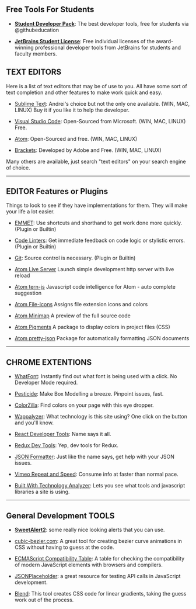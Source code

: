 ## Free Tools For Students
* [**Student Developer Pack**](https://education.github.com/pack): The best developer tools, free for students via @githubeducation

* [**JetBrains Student License**](https://www.jetbrains.com/student/):  Free individual licenses of the award-winning professional developer tools from JetBrains for students and faculty members.

## TEXT EDITORS

Here is a list of text editors that may be of use to you. All have some sort of text completion and other features to make work quick and easy.

* [Sublime Text](https://www.sublimetext.com/3): Andrei's choice but not the only one available. (WIN, MAC, LINUX) Buy it if you like it to help the developer.

* [Visual Studio Code](https://code.visualstudio.com/): Open-Sourced from Microsoft. (WIN, MAC, LINUX) Free.

* [Atom](https://atom.io/): Open-Sourced and free. (WIN, MAC, LINUX)

* [Brackets](http://brackets.io/): Developed by Adobe and Free. (WIN, MAC, LINUX)

Many others are available, just search "text editors" on your search engine of choice.

---

## EDITOR Features or Plugins

Things to look to see if they have implementations for them. They will make your life a lot easier.

* [EMMET](https://emmet.io/): Use shortcuts and shorthand to get work done more quickly. (Plugin or Builtin)

* [Code Linters](https://github.com/collections/clean-code-linters): Get immediate feedback on code logic or stylistic errors. (Plugin or Builtin)

* [Git](https://git-scm.com/): Source control is necessary. (Plugin or Builtin)

* [Atom Live Server](https://atom.io/packages/atom-live-server) Launch simple development http server with live reload

* [Atom tern-js](https://atom.io/packages/atom-ternjs) Javascript code intelligence for Atom - auto complete suggestion

* [Atom File-icons](https://atom.io/packages/file-icons) Assigns file extension icons and colors

* [Atom Minimap](https://atom.io/packages/minimap) A preview of the full source code

* [Atom Pigments](https://atom.io/packages/pigments) A package to display colors in project files (CSS)

* [Atom pretty-json](https://atom.io/packages/pretty-json) Package for automatically formatting JSON documents

---

## CHROME EXTENTIONS

* [WhatFont](https://chrome.google.com/webstore/detail/whatfont/jabopobgcpjmedljpbcaablpmlmfcogm): Instantly find out what font is being used with a click. No Developer Mode required.

* [Pesticide](https://chrome.google.com/webstore/search/pesticide): Make Box Modelling a breeze. Pinpoint issues, fast.

* [ColorZilla](https://chrome.google.com/webstore/detail/colorzilla/bhlhnicpbhignbdhedgjhgdocnmhomnp): Find colors on your page with this eye dropper.

* [Wappalyzer](https://chrome.google.com/webstore/detail/wappalyzer/gppongmhjkpfnbhagpmjfkannfbllamg): What technology is this site using? One click on the button and you'll know.

* [React Developer Tools](https://chrome.google.com/webstore/detail/react-developer-tools/fmkadmapgofadopljbjfkapdkoienihi): Name says it all.

* [Redux Dev Tools](https://chrome.google.com/webstore/detail/redux-devtools/lmhkpmbekcpmknklioeibfkpmmfibljd): Yep, dev tools for Redux.

* [JSON Formatter](https://chrome.google.com/webstore/detail/json-formatter/bcjindcccaagfpapjjmafapmmgkkhgoa): Just like the name says, get help with your JSON issues.

* [Vimeo Repeat and Speed](https://chrome.google.com/webstore/detail/vimeo-repeat-speed/noonakfaafcdaagngpjehilgegefdima): Consume info at faster than normal pace.

* [Built With Technology Analyzer](https://chrome.google.com/webstore/detail/builtwith-technology-prof/dapjbgnjinbpoindlpdmhochffioedbn?hl=en-US): Lets you see what tools and javascript libraries a site is using.

---

## General Development TOOLS

* [**SweetAlert2**](https://sweetalert2.github.io/?utm_content=buffer5396d&utm_medium=social&utm_source=facebook.com&utm_campaign=buffer): some really nice looking alerts that you can use.

* [cubic-bezier.com](http://cubic-bezier.com/#.17,.67,.83,.67): A great tool for creating bezier curve animations in CSS without having to guess at the code.

* [ECMAScript Compatibility Table](https://kangax.github.io/compat-table/es6/): A table for checking the compatibility of modern JavaScript elements with browsers and compilers.

* [JSONPlaceholder](https://jsonplaceholder.typicode.com/): a great resource for testing API calls in JavaScript development.

* [Blend](http://colinkeany.com/blend/): This tool creates CSS code for linear gradients, taking the guess work out of the process.
